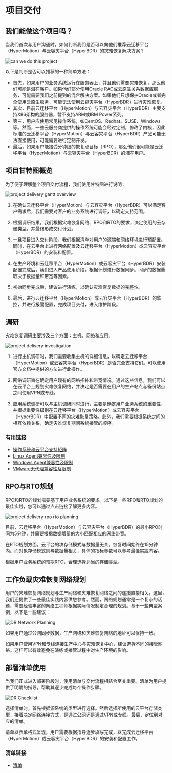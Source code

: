 # 项目交付

## 我们能做这个项目吗？

当我们首次与用户沟通时，如何判断我们是否可以向他们推荐云迁移平台（HyperMotion）与云容灾平台（HyperBDR）的灾难恢复解决方案？

![can we do this project](./images/project-delivery-can-we-do-this-project.png)

以下是判断是否可以推荐的一种简单方法：
* 首先，如果用户的业务系统运行在服务器上，并且他们需要灾难恢复，那么他们可能是潜在客户。如果他们部分使用Oracle RAC或云原生关系数据库服务，可能需要我们之前提到的混合解决方案。如果他们只想保护Oracle或者完全使用云原生服务，可能无法使用云容灾平台（HyperBDR）进行灾难恢复。
* 其次，目前云迁移平台（HyperMotion）与云容灾平台（HyperBDR）主要支持X86架构的服务器，暂不支持ARM或IBM Power系列。
* 第三，用户应使用常见操作系统，如CentOS、Redhat、SUSE、Windows等。然而，一些云服务商提供的操作系统可能会经过定制，修改了内核，因此标准的云迁移平台（HyperMotion）与云容灾平台（HyperBDR）产品可能无法直接使用，可能需要进行定制开发。
* 最后，如果用户能接受分钟级的恢复点目标（RPO），那么他们很可能是云迁移平台（HyperMotion）与云容灾平台（HyperBDR）的潜在用户。

## 项目甘特图概览

为了便于理解整个项目交付流程，我们使用甘特图进行说明：

![project delivery gantt overview](./images/project-delivery-gantt.png)

1. 在确认云迁移平台（HyperMotion）与云容灾平台（HyperBDR）可以满足客户需求后，我们需要对客户的业务系统进行调研，以确定支持范围。

2. 根据调研结果，我们根据灾难恢复网络、RPO和RTO的要求，决定使用的云存储类型，并最终形成交付计划。

3. 一旦项目进入交付阶段，我们根据清单对用户的源端和网络环境进行预配置。同时，在云平台上进行网络配置及云迁移平台（HyperMotion）或云容灾平台（HyperBDR）的安装和配置。

4. 在生产环境和云迁移平台（HyperMotion）或云容灾平台（HyperBDR）安装配置完成后，我们进入产品使用阶段，根据计划进行数据同步。同步的数据量取决于数据量和带宽等因素。

5. 初始同步完成后，建议进行演练，以确认灾难恢复数据的完整性。

6. 最后，进行云迁移平台（HyperMotion）或云容灾平台（HyperBDR）的监控，并进行报警配置，完成项目交付，进入维护阶段。

## 调研

灾难恢复调研主要涉及三个方面：主机、网络和应用。

![project delivery investigation](./images/project-delivery-investigation.png)

1. 进行主机调研时，我们需要收集主机的详细信息，以确定云迁移平台（HyperMotion）或云容灾平台（HyperBDR）是否完全支持它们。可以使用官方文档中提供的方法进行此操作。

2. 网络调研旨在确定用户现有的网络拓扑和带宽情况。通过这些信息，我们可以在云平台上规划灾难恢复网络，并决定是否需要在用户的生产站点与备份站点之间使用VPN或专线。

3. 应用系统调研可以与主机调研同时进行，主要是确定用户业务系统的重要性，并根据重要性级别在云迁移平台（HyperMotion）或云容灾平台（HyperBDR）中配置不同的灾难恢复策略。此外，我们需要根据系统之间的相互依赖关系，确定灾难恢复期间系统接管的顺序。

### 有用链接

* [操作系统和云平台支持矩阵](https://oneprocloud.feishu.cn/sheets/ItUJsXCqgh7tzmtRYygcCw7YnvK?from=from_copylink)
* [Linux Agent兼容性及限制](/product-overview/limitations/linux-agent.html)
* [Windows Agent兼容性及限制](/product-overview/limitations/windows-agent.html)
* [VMware无代理兼容性及限制](/product-overview/limitations/vmware-agentless.html)

## RPO与RTO规划

RPO和RTO的规划需要基于用户业务系统的要求。以下是一些RPO和RTO规划的最佳实践，您可以通过点击链接了解更多内容。

![project delivery rpo rto planning](./images/project-delivery-rpo-rto-planning.png)

目前，云迁移平台（HyperMotion）与云容灾平台（HyperBDR）的最小RPO时间为5分钟，并需要根据数据增量的大小匹配相应的网络带宽。

在RTO规划方面，云平台的块存储模式与数据量无关，恢复时间始终在15分钟内。而对象存储模式则与数据量相关，具体的指标参数可以参考最佳实践内容。

根据用户业务系统的预期RTO，合理选择适当的存储类型。

## 工作负载灾难恢复网络规划

用户的灾难恢复网络规划与生产网络和灾难恢复网络之间的连接直接相关。这里，我们还提供了一些最佳实践内容供您参考。然而，网络规划通常是一个复杂的话题，需要经验丰富的网络工程师根据实际情况制定合理的规划。基于一些典型案例，以下是一些建议：

![DR Network Planning](./images/project-delivery-network-planning.png)

如果用户通过公网同步数据，生产网络和灾难恢复网络的地址可以保持一致。

如果用户使用VPN和专线连接生产中心与灾难恢复中心，建议选择不同的接管网络。这样可以有效避免在演练或接管过程中对生产环境的影响。

## 部署清单使用

当我们正式进入部署阶段时，使用清单与交付流程相结合至关重要。清单为用户提供了明确的指导，帮助其逐步完成每个操作步骤。

![DR Checklist](./images/project-delivery-checklist.png)

选择清单时，首先根据源系统的类型进行选择。然后选择所使用的云平台存储类型，接着决定网络连接方式，是通过公网还是通过VPN或专线。最后，定位到对应的清单。

清单以表单格式呈现，用户需要根据指导逐步填写完成，以完成云迁移平台（HyperMotion）或云容灾平台（HyperBDR）的安装和配置工作。

### 清单链接

* [清单](/checklist/dr-checklist.html)

